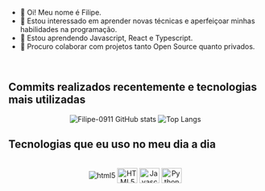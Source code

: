 - 👋 Oi! Meu nome é Filipe.
- 👀 Estou interessado em aprender novas técnicas e aperfeiçoar minhas habilidades na programação.
- 🌱 Estou aprendendo Javascript, React e Typescript.
- 💞️ Procuro colaborar com projetos tanto Open Source quanto privados.
<br/>

## Commits realizados recentemente e tecnologias mais utilizadas

<div align="center" style="display: inline_block">
  
![Filipe-0911 GitHub stats](https://github-readme-stats.vercel.app/api?username=Filipe-0911&show_icons=true&theme=radical)
![Top Langs](https://github-readme-stats.vercel.app/api/top-langs/?username=Filipe-0911&layout=donut)
</div>

## Tecnologias que eu uso no meu dia a dia

<div align="center" style="display: inline_block"><br/>
  <img align="center" alt="html5" src="https://img.shields.io/badge/HTML5-E34F26?style=for-the-badge&logo=html5&logoColor=white" />
    <img align="center" alt="HTML5" height="30" width="40" src="https://cdn.jsdelivr.net/gh/devicons/devicon/icons/html5/html5-original-wordmark.svg" />
    <img align="center" alt="Javascript" height="30" width="40" src="https://cdn.jsdelivr.net/gh/devicons/devicon/icons/javascript/javascript-original.svg" />
      <img align="center" alt="Python" height="30" width="40" src="https://cdn.jsdelivr.net/gh/devicons/devicon/icons/python/python-original.svg" />
</div>          
